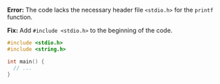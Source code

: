 **Error:** The code lacks the necessary header file `<stdio.h>` for the `printf` function.

**Fix:** Add `#include <stdio.h>` to the beginning of the code.

```c
#include <stdio.h>
#include <string.h>

int main() {
  // ...
}
```
